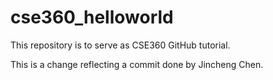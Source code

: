 # cse360_helloworld
This repository is to serve as CSE360 GitHub tutorial.

This is a change reflecting a commit done by Jincheng Chen.
